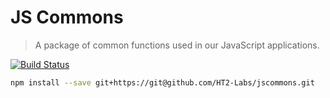 # JS Commons
> A package of common functions used in our JavaScript applications.

[![Build Status](https://travis-ci.org/HT2-Labs/jscommons.svg?branch=master)](https://travis-ci.org/HT2-Labs/jscommons)

```sh
npm install --save git+https://git@github.com/HT2-Labs/jscommons.git
```
